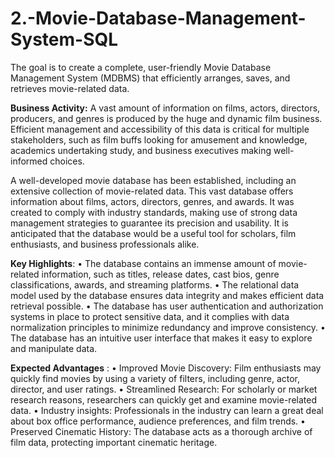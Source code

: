# 2.-Movie-Database-Management-System-SQL
The goal is to create a complete, user-friendly Movie Database Management System (MDBMS) that efficiently arranges, saves, and retrieves movie-related data.

**Business Activity:**  A vast amount of information on films, actors, directors, producers, and genres is produced by the huge and dynamic film business. Efficient management and accessibility of this data is critical for multiple stakeholders, such as film buffs looking for amusement and knowledge, academics undertaking study, and business executives making well-informed choices.

A well-developed movie database has been established, including an extensive collection of movie-related data. This vast database offers information about films, actors, directors, genres, and awards. It was created to comply with industry standards, making use of strong data management strategies to guarantee its precision and usability. It is anticipated that the database would be a useful tool for scholars, film enthusiasts, and business professionals alike. 
    
   **Key Highlights**: 
•	The database contains an immense amount of movie-related information, such as titles, release dates, cast bios, genre classifications, awards, and streaming platforms.
•	The relational data model used by the database ensures data integrity and makes efficient data retrieval possible. 
•	The database has user authentication and authorization systems in place to protect sensitive data, and it complies with data normalization principles to minimize redundancy and improve consistency. 
•	The database has an intuitive user interface that makes it easy to explore and manipulate data.
  
  **Expected Advantages** :
•	Improved Movie Discovery: Film enthusiasts may quickly find movies by using a variety of filters, including genre, actor, director, and user ratings.
•	Streamlined Research: For scholarly or market research reasons, researchers can quickly get and examine movie-related data.
•	Industry insights: Professionals in the industry can learn a great deal about box office performance, audience preferences, and film trends.
•	Preserved Cinematic History: The database acts as a thorough archive of film data, protecting important cinematic heritage.
